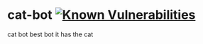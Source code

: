 # cat-bot [![Known Vulnerabilities](https://snyk.io/test/github/Trevrosa/cat-bot/badge.svg)](https://snyk.io/test/github/Trevrosa/cat-bot)
cat bot best bot it has the cat
